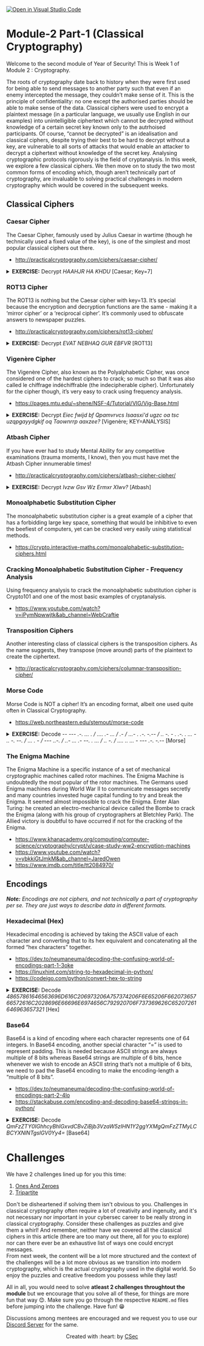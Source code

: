 [![Open in Visual Studio Code](https://classroom.github.com/assets/open-in-vscode-c66648af7eb3fe8bc4f294546bfd86ef473780cde1dea487d3c4ff354943c9ae.svg)](https://classroom.github.com/online_ide?assignment_repo_id=8134353&assignment_repo_type=AssignmentRepo)
# Module-2 Part-1 (Classical Cryptography)

Welcome to the second module of Year of Security! This is Week 1 of Module 2 : Cryptography. 

The roots of cryptography date back to history when they were first used for being able to send messages to another party such that even if an enemy intercepted the message, they couldn’t make sense of it. This is the principle of confidentiality: no one except the authorised parties should be able to make sense of the data. Classical ciphers were used to encrypt a plaintext message (in a particular language, we usually use English in our examples) into unintelligible ciphertext which cannot be decrypted without knowledge of a certain secret key known only to the autrhoised participants. Of course, “cannot be decrypted” is an idealisation and classical ciphers, despite trying their best to be hard to decrypt without a key, are vulnerable to all sorts of attacks that would enable an attacker to decrypt a ciphertext without knowledge of the secret key. Analysing cryptographic protocols rigorously is the field of cryptanalysis.
In this week, we explore a few classical ciphers. We then move on to study the two most common forms of encoding which, though aren’t technically part of cryptography, are invaluable to solving practical challenges in modern cryptography which would be covered in the subsequent weeks.

## Classical Ciphers
### Caesar Cipher
The Caesar Cipher, famously used by Julius Caesar in wartime (though he technically used a fixed value of the key), is one of the simplest and most popular classical ciphers out there.
- http://practicalcryptography.com/ciphers/caesar-cipher/
<details>
<summary> <strong>EXERCISE:</strong> Decrypt <em>HAAHJR HA KHDU</em> [Caesar; Key=7]</summary>
<strong>ANSWER:</strong> ATTACK AT DAWN
</details>

### ROT13 Cipher
The ROT13 is nothing but the Caesar cipher with key=13. It’s special because the encryption and decryption functions are the same - making it a ‘mirror cipher’ or a ‘reciprocal cipher’. It’s commonly used to obfuscate answers to newspaper puzzles.
- http://practicalcryptography.com/ciphers/rot13-cipher/
<details>
<summary> <strong>EXERCISE:</strong> Decrypt <em>EVAT NEBHAQ GUR EBFVR</em> [ROT13]</summary>
<strong>ANSWER:</strong> RING AROUND THE ROSIE
</details>

### Vigenère Cipher
The Vigenère Cipher, also known as the Polyalphabetic Cipher, was once considered one of the hardest ciphers to crack; so much so that it was also called le chiffrage indéchiffrable (the indecipherable cipher). Unfortunately for the cipher though, it’s very easy to crack using frequency analysis.
- https://pages.mtu.edu/~shene/NSF-4/Tutorial/VIG/Vig-Base.html
<details>
<summary> <strong>EXERCISE:</strong> Decrypt <em>Eiec fwijd bf Qpamvrvcs Isaasxi'd ugzc oa tsc uzqpgayydgkif oq Taownrrp aaxzee?</em> [Vigenère; KEY=ANALYSIS]</summary>
<strong>ANSWER:</strong> Ever heard of Friedrich Kasiski's work on the cryptanalysis of Vigenere cipher?
</details>

### Atbash Cipher
If you have ever had to study Mental Ability for any competitive examinations (trauma moments, I know), then you must have met the Atbash Cipher innumerable times!
- http://practicalcryptography.com/ciphers/atbash-cipher-cipher/
<details>
<summary> <strong>EXERCISE:</strong> Decrypt <em>Ivzw Gsv Wz Ermxr Xlwv?</em> [Atbash]</summary>
<strong>ANSWER:</strong> Read The Da Vinci Code?
</details>

### Monoalphabetic Substitution Cipher
The monoalphabetic substitution cipher is a great example of a cipher that has a forbidding large key space, something that would be inhibitive to even the beefiest of computers, yet can be cracked very easily using statistical methods.
- https://crypto.interactive-maths.com/monoalphabetic-substitution-ciphers.html

### Cracking Monoalphabetic Substitution Cipher - Frequency Analysis
Using frequency analysis to crack the monoalphabetic substitution cipher is Crypto101 and one of the most basic examples of cryptanalysis.
- https://www.youtube.com/watch?v=iPymNpwwjtk&ab_channel=WebCraftie

### Transposition Ciphers
Another interesting class of classical ciphers is the transposition ciphers. As the name suggests, they transpose (move around) parts of the plaintext to create the ciphertext.
- http://practicalcryptography.com/ciphers/columnar-transposition-cipher/

### Morse Code
Morse Code is NOT a cipher! It’s an encoding format, albeit one used quite often in Classical Cryptography.
- https://web.northeastern.edu/stemout/morse-code
<details>
<summary> <strong>EXERCISE:</strong> Decode <em>-- --- .-. ... . / .... .- ... / .- / ...- . .-. -.-- / .. -. - . .-. . ... - .. -. --. / ... . - / --- ..-. / ..- ... .- --. . ... / .. -. / .... .. ... - --- .-. -.--</em> [Morse]</summary>
<strong>ANSWER:</strong> MORSE HAS A VERY INTERESTING SET OF USAGES IN HISTORY
</details>

### The Enigma Machine
The Enigma Machine is a specific instance of a set of mechanical cryptographic machines called rotor machines. The Enigma Machine is undoubtedly the most popular of the rotor machines. The Germans used Enigma machines during World War II to communicate messages secretly and many countries invested huge capital funding to try and break the Enigma. It seemed almost impossible to crack the Enigma. Enter Alan Turing: he created an electro-mechanical device called the Bombe to crack the Enigma (along with his group of cryptographers at Bletchley Park). The Allied victory is doubtful to have occurred if not for the cracking of the Enigma.
- https://www.khanacademy.org/computing/computer-science/cryptography/crypt/v/case-study-ww2-encryption-machines
- https://www.youtube.com/watch?v=ybkkiGtJmkM&ab_channel=JaredOwen
- https://www.imdb.com/title/tt2084970/

## Encodings
_**Note:** Encodings are not ciphers, and not technically a part of cryptography per se. They are just ways to describe data in different formats._

### Hexadecimal (Hex)
Hexadecimal encoding is achieved by taking the ASCII value of each character and converting that to its hex equivalent and concatenating all the formed “hex characters” together.
- https://dev.to/neumaneuma/decoding-the-confusing-world-of-encodings-part-1-3oke
- https://linuxhint.com/string-to-hexadecimal-in-python/
- https://codeigo.com/python/convert-hex-to-string
<details>
<summary> <strong>EXERCISE:</strong> Decode <em>48657861646563696D616C206973206A757374206F6E65206F66207365766572616C2028696E66696E6974656C792920706F737369626C65207261646963657321</em> [Hex]</summary>
<strong>ANSWER:</strong> Hexadecimal is just one of several (infinitely) possible radices!
</details>

### Base64
Base64 is a kind of encoding where each character represents one of 64 integers. In Base64 encoding, another special character “=” is used to represent padding. This is needed because ASCII strings are always multiple of 8 bits whereas Base64 strings are multiple of 6 bits, hence whenever we wish to encode an ASCII string that’s not a multiple of 6 bits, we need to pad the Base64 encoding to make the encoding-length a “multiple of 8 bits”.
- https://dev.to/neumaneuma/decoding-the-confusing-world-of-encodings-part-2-4lo
- https://stackabuse.com/encoding-and-decoding-base64-strings-in-python/
<details>
<summary> <strong>EXERCISE:</strong> Decode <em>QmFzZTY0IGhhcyBhIGxvdCBvZiBjb3VzaW5zIHN1Y2ggYXMgQmFzZTMyLCBCYXNlNTgsIGV0Yy4=</em> [Base64]</summary>
<strong>ANSWER:</strong> Base64 has a lot of cousins such as Base32, Base58, etc.
</details>

# Challenges


We have 2 challenges lined up for you this time:

1. [Ones And Zeroes](Ones_And_Zeroes)
2. [Tripartite](Tripartite)

Don't be disheartened if solving them isn't obvious to you. Challenges in classical cryptography often require a lot of creativity and ingenuity, and it's not necessary nor important in your cybersec career to be really strong in classical cryptography. Consider these challenges as puzzles and give them a whirl! And remember, neither have we covered all the classical ciphers in this article (there are too many out there, all for you to explore) nor can there ever be an exhaustive list of ways one could encrypt messages. <br />
From next week, the content will be a lot more structured and the context of the challenges will be a lot more obvious as we transition into modern cryptography, which is the actual cryptography used in the digital world. So enjoy the puzzles and creative freedom you possess while they last!


All in all, you would need to solve **atleast 2 challenges throughtout the module** but we encourage that you solve all of these, for things are more fun that way 😊.
Make sure you go through the respective `README.md` files before jumping into the challenge. Have fun! 😁

Discussions among mentees are encouraged and we request you to use our [Discord Server](https://discord.gg/nnpCPsUrYV) for the same.
<p align="center">Created with :heart: by <a href="https://linktr.ee/csec.iitb">CSec</a></p>
